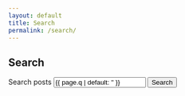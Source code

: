 ```yaml
---
layout: default
title: Search
permalink: /search/
---
```


<section class="container" aria-labelledby="search-heading">
  <h2 id="search-heading">Search</h2>

  <form action="{{ '/search/' | relative_url }}" method="get" role="search" class="search-form">
    <label class="sr-only" for="q">Search posts</label>
    <input id="q" name="q" type="search" placeholder="Search diabetes, thyroid, fever…" value="{{ page.q | default: '' }}" class="input" />
    <button class="btn btn--primary" type="submit">Search</button>
  </form>

  <div id="search-status" aria-live="polite" style="color:var(--muted)"></div>

  <ul id="results" class="post-list" aria-label="Search results"></ul>

  <!-- Pagination UI -->
  <nav id="pager" class="pagination" role="navigation" aria-label="Search pagination" hidden>
    <a id="prevPage" class="btn" href="#" aria-label="Previous page">← Prev</a>
    <span id="pagerInfo" style="margin:0 .5rem;color:var(--muted)"></span>
    <a id="nextPage" class="btn" href="#" aria-label="Next page">Next →</a>
  </nav>
</section>

<!-- Scripts -->
<script src="{{ '/assets/script/lunr.min.js' | relative_url }}" defer></script>
<script src="{{ '/assets/script/search.js' | relative_url }}" defer></script>
